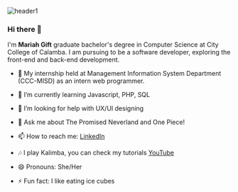![header1](https://user-images.githubusercontent.com/59074149/165269351-fd90c16c-4ffa-4202-8f52-52e1e518e68e.png)

### Hi there 👋

I'm **Mariah Gift** graduate bachelor's degree in Computer Science at City College of Calamba.
I am pursuing to be a software developer, exploring the front-end and back-end development. 


- 🔭 My internship held at Management Information System Department (CCC-MISD) as an intern web programmer.
- 🌱 I’m currently learning Javascript, PHP, SQL
- 🤔 I’m looking for help with UX/UI designing
- 💬 Ask me about The Promised Neverland and One Piece!

- 📫 How to reach me: [LinkedIn](https://www.linkedin.com/in/mariah-gift-miranda/)
- 🎶 I play Kalimba, you can check my tutorials [YouTube](https://www.youtube.com/channel/UCjW0-VUvFLQQs5YPoyVXTLg/featured)
- 😄 Pronouns: She/Her
- ⚡ Fun fact: I like eating ice cubes


